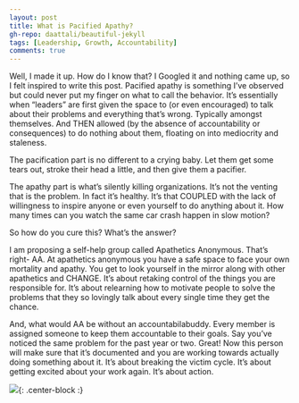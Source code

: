 ```yaml
---
layout: post
title: What is Pacified Apathy?
gh-repo: daattali/beautiful-jekyll
tags: [Leadership, Growth, Accountability]
comments: true
---
```


Well, I made it up. How do I know that? I Googled it and nothing came up, so I felt inspired to write this post. Pacified apathy is something I’ve observed but could never put my finger on what to call the behavior. It’s essentially when “leaders” are first given the space to (or even encouraged) to talk about their problems and everything that’s wrong. Typically amongst themselves. And THEN allowed (by the absence of accountability or consequences) to do nothing about them, floating on into mediocrity and staleness. 

The pacification part is no different to a crying baby. Let them get some tears out, stroke their head a little, and then give them a pacifier. 

The apathy part is what’s silently killing organizations. It’s not the venting that is the problem. In fact it’s healthy. It’s that COUPLED with the lack of willingness to inspire anyone or even yourself to do anything about it. How many times can you watch the same car crash happen in slow motion?

So how do you cure this? What’s the answer?

I am proposing a self-help group called Apathetics Anonymous. That’s right- AA. At apathetics anonymous you have a safe space to face your own mortality and apathy. You get to look yourself in the mirror along with other apathetics and CHANGE. It’s about retaking control of the things you are responsible for. It’s about relearning how to motivate people to solve the problems that they so lovingly talk about every single time they get the chance.

And, what would AA be without an accountabilabuddy. Every member is assigned someone to keep them accountable to their goals. Say you’ve noticed the same problem for the past year or two. Great! Now this person will make sure that it’s documented and you are working towards actually doing something about it. It’s about breaking the victim cycle. It’s about getting excited about your work again. It’s about action.

![](https://media.giphy.com/media/SrgzeJQVnBYyI/source.gif){: .center-block :}


